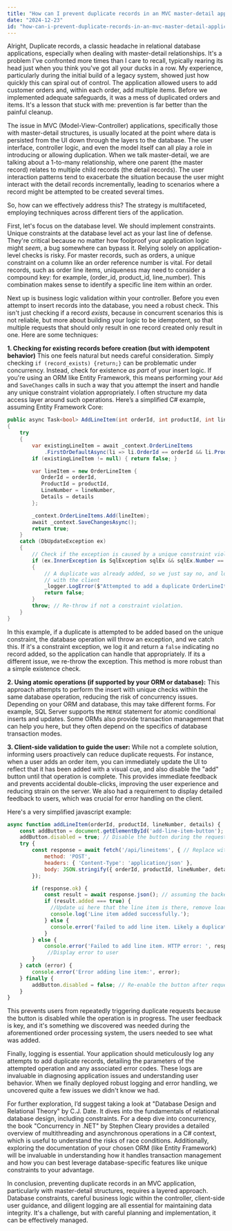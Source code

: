 ```yaml
---
title: "How can I prevent duplicate records in an MVC master-detail application?"
date: "2024-12-23"
id: "how-can-i-prevent-duplicate-records-in-an-mvc-master-detail-application"
---
```


Alright,  Duplicate records, a classic headache in relational database applications, especially when dealing with master-detail relationships. It's a problem I've confronted more times than I care to recall, typically rearing its head just when you think you've got all your ducks in a row. My experience, particularly during the initial build of a legacy system, showed just how quickly this can spiral out of control. The application allowed users to add customer orders and, within each order, add multiple items. Before we implemented adequate safeguards, it was a mess of duplicated orders and items. It's a lesson that stuck with me: prevention is far better than the painful cleanup.

The issue in MVC (Model-View-Controller) applications, specifically those with master-detail structures, is usually located at the point where data is persisted from the UI down through the layers to the database. The user interface, controller logic, and even the model itself can all play a role in introducing or allowing duplication. When we talk master-detail, we are talking about a 1-to-many relationship, where one parent (the master record) relates to multiple child records (the detail records). The user interaction patterns tend to exacerbate the situation because the user might interact with the detail records incrementally, leading to scenarios where a record might be attempted to be created several times.

So, how can we effectively address this? The strategy is multifaceted, employing techniques across different tiers of the application.

First, let's focus on the database level. We should implement constraints. Unique constraints at the database level act as your last line of defense. They're critical because no matter how foolproof your application logic might *seem*, a bug somewhere can bypass it. Relying solely on application-level checks is risky. For master records, such as orders, a unique constraint on a column like an order reference number is vital. For detail records, such as order line items, uniqueness may need to consider a compound key: for example, (order_id, product_id, line_number). This combination makes sense to identify a specific line item within an order.

Next up is business logic validation within your controller. Before you even attempt to insert records into the database, you need a robust check. This isn't just checking if a record *exists*, because in concurrent scenarios this is not reliable, but more about building your logic to be idempotent, so that multiple requests that should only result in one record created only result in one. Here are some techniques:

**1.  Checking for existing records before creation (but with idempotent behavior)**
This one feels natural but needs careful consideration. Simply checking `if (record_exists) {return;}` can be problematic under concurrency. Instead, check for existence *as part* of your insert logic. If you're using an ORM like Entity Framework, this means performing your `Add` and `SaveChanges` calls in such a way that you attempt the insert and handle any unique constraint violation appropriately. I often structure my data access layer around such operations. Here’s a simplified C# example, assuming Entity Framework Core:

```csharp
public async Task<bool> AddLineItem(int orderId, int productId, int lineNumber, string details)
{
    try
    {
        var existingLineItem = await _context.OrderLineItems
            .FirstOrDefaultAsync(li => li.OrderId == orderId && li.ProductId == productId && li.LineNumber == lineNumber);
        if (existingLineItem != null) { return false; }

        var lineItem = new OrderLineItem {
           OrderId = orderId,
           ProductId = productId,
           LineNumber = lineNumber,
           Details = details
        };

        _context.OrderLineItems.Add(lineItem);
        await _context.SaveChangesAsync();
        return true;
    }
    catch (DbUpdateException ex)
    {
        // Check if the exception is caused by a unique constraint violation.
        if (ex.InnerException is SqlException sqlEx && sqlEx.Number == 2627)
        {
            // A duplicate was already added, so we just say no, and log the issue, as it may indicate an issue
            // with the client
            _logger.LogError($"Attempted to add a duplicate OrderLineItem: OrderId: {orderId}, ProductId: {productId}, LineNumber:{lineNumber}.");
            return false;
        }
        throw; // Re-throw if not a constraint violation.
    }
}
```
In this example, if a duplicate is attempted to be added based on the unique constraint, the database operation will throw an exception, and we catch this. If it's a constraint exception, we log it and return a `false` indicating no record added, so the application can handle that appropriately. If its a different issue, we re-throw the exception. This method is more robust than a simple existence check.

**2.  Using atomic operations (if supported by your ORM or database):**
This approach attempts to perform the insert with unique checks within the same database operation, reducing the risk of concurrency issues. Depending on your ORM and database, this may take different forms. For example, SQL Server supports the `MERGE` statement for atomic conditional inserts and updates. Some ORMs also provide transaction management that can help you here, but they often depend on the specifics of database transaction modes.

**3.  Client-side validation to guide the user:**
While not a complete solution, informing users proactively can reduce duplicate requests. For instance, when a user adds an order item, you can immediately update the UI to reflect that it has been added with a visual cue, and also disable the "add" button until that operation is complete. This provides immediate feedback and prevents accidental double-clicks, improving the user experience and reducing strain on the server. We also had a requirement to display detailed feedback to users, which was crucial for error handling on the client.

Here's a very simplified javascript example:

```javascript
async function addLineItem(orderId, productId, lineNumber, details) {
    const addButton = document.getElementById('add-line-item-button'); // Assuming an 'add' button element exists
    addButton.disabled = true; // Disable the button during the request.
    try {
        const response = await fetch('/api/lineitems', { // Replace with your endpoint
            method: 'POST',
            headers: { 'Content-Type': 'application/json' },
            body: JSON.stringify({ orderId, productId, lineNumber, details })
        });

        if (response.ok) {
            const result = await response.json(); // assuming the backend returns something useful
            if (result.added === true) {
              //Update ui here that the line item is there, remove loading etc.
              console.log('Line item added successfully.');
            } else {
              console.error('Failed to add line item. Likely a duplicate.');
            }
        } else {
            console.error('Failed to add line item. HTTP error: ', response.status);
             //Display error to user
        }
    } catch (error) {
        console.error('Error adding line item:', error);
    } finally {
        addButton.disabled = false; // Re-enable the button after request finishes
    }
}

```
This prevents users from repeatedly triggering duplicate requests because the button is disabled while the operation is in progress. The user feedback is key, and it's something we discovered was needed during the aforementioned order processing system, the users needed to see what was added.

Finally, logging is essential. Your application should meticulously log any attempts to add duplicate records, detailing the parameters of the attempted operation and any associated error codes. These logs are invaluable in diagnosing application issues and understanding user behavior. When we finally deployed robust logging and error handling, we uncovered quite a few issues we didn't know we had.

For further exploration, I’d suggest taking a look at "Database Design and Relational Theory" by C.J. Date. It dives into the fundamentals of relational database design, including constraints. For a deep dive into concurrency, the book "Concurrency in .NET" by Stephen Cleary provides a detailed overview of multithreading and asynchronous operations in a C# context, which is useful to understand the risks of race conditions. Additionally, exploring the documentation of your chosen ORM (like Entity Framework) will be invaluable in understanding how it handles transaction management and how you can best leverage database-specific features like unique constraints to your advantage.

In conclusion, preventing duplicate records in an MVC application, particularly with master-detail structures, requires a layered approach. Database constraints, careful business logic within the controller, client-side user guidance, and diligent logging are all essential for maintaining data integrity. It's a challenge, but with careful planning and implementation, it can be effectively managed.
